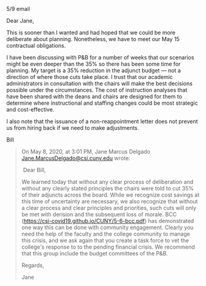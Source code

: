 5/9 email

Dear Jane,

This is sooner than I wanted and had hoped that we could be more deliberate about planning. Nonetheless, we have to meet our May 15 contractual obligations.

I have been discussing with P&B for a number of weeks that our scenarios might be even deeper than the 35% so there has been some time for planning. My target is a 35% reduction in the adjunct budget — not a direction of where those cuts take place. I trust that our academic administrators in consultation with the chairs will make the best decisions possible under the circumstances. The cost of instruction analyses that have been shared with the deans and chairs are designed for them to determine where instructional and staffing changes could be most strategic and cost-effective.

I also note that the issuance of a non-reappointment letter does not prevent us from hiring back if we need to make adjustments.

Bill




> On May 8, 2020, at 3:01 PM, Jane Marcus Delgado <Jane.MarcusDelgado@csi.cuny.edu> wrote:
>
>
> ​​   Dear Bill,
>
> We learned today that without any clear process of deliberation and without any clearly stated principles the chairs were told to cut 35% of their adjuncts across the board.  While we recognize cost savings at this time of uncertainty are necessary, we also recognize that without a clear process and clear principles and priorities, such cuts will only be met with derision and the subsequent loss of morale. BCC (https://csi-covid19.github.io/CUNY/5-6-bcc.pdf) has demonstrated one way this can be done with community engagement. Clearly you need the help of the faculty and the college community to manage this crisis, and we ask again that you create a task force to vet the college's response to to the pending financial crisis. We recommend that this group include the budget committees of the P&B.
>
> Regards,
>
> Jane

